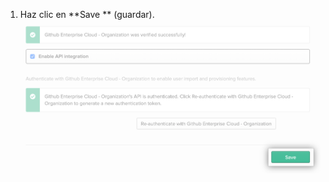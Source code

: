 1. Haz clic en **Save ** (guardar). ![Botón "Guardar" ára la configuración de aprovisionamiento de la aplicación de Okta](/assets/images/help/saml/okta-provisioning-tab-save.png)
